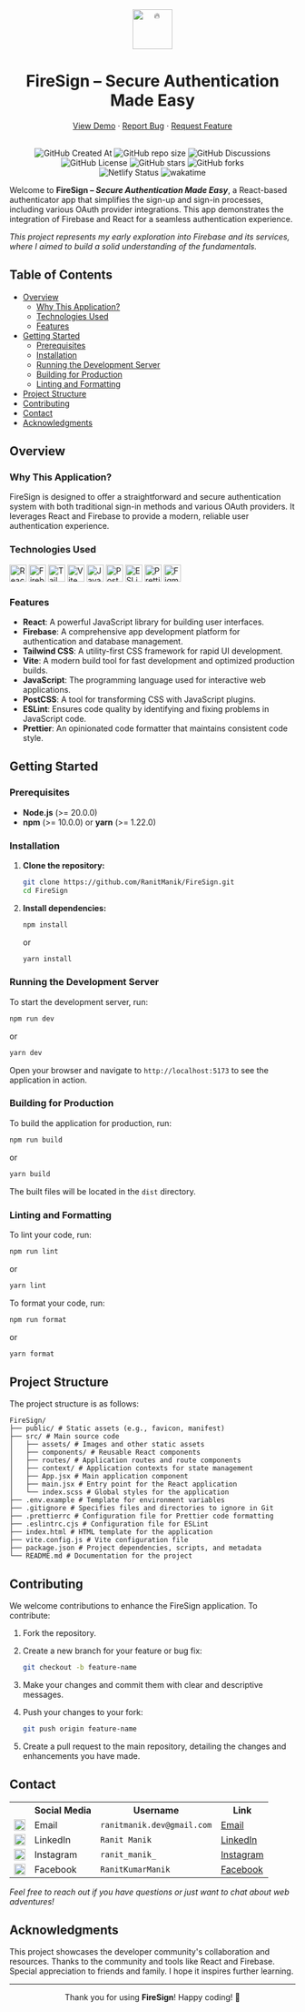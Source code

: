 <div align="center">
  <img height="70px" src="https://github.com/user-attachments/assets/6d460dda-4c32-4c81-9c58-c868840d901c" alt="🔥">
  <h1>FireSign – Secure Authentication Made Easy</h1>
  <a href="https://firesign.ranitmanik.live">View Demo</a>
  ·
  <a href=".github/ISSUE_TEMPLATE/bug_report.md">Report Bug</a>
  ·
  <a href=".github/ISSUE_TEMPLATE/feature_request.md">Request Feature</a>
  <br/>
  <br/>
  
  ![GitHub Created At](https://img.shields.io/github/created-at/RanitManik/FireSign)
  ![GitHub repo size](https://img.shields.io/github/repo-size/RanitManik/FireSign)
  ![GitHub Discussions](https://img.shields.io/github/discussions/RanitManik/FireSign)
  ![GitHub License](https://img.shields.io/github/license/RanitManik/FireSign)
  ![GitHub stars](https://img.shields.io/github/stars/RanitManik/FireSign?style=default)
  ![GitHub forks](https://img.shields.io/github/forks/RanitManik/FireSign?style=default)
  <br/>
  ![Netlify Status](https://api.netlify.com/api/v1/badges/d0ce3dc4-4e21-43c4-9054-b4ec5b705890/deploy-status)
  ![wakatime](https://wakatime.com/badge/github/RanitManik/FireSign.svg)
  
</div>  

Welcome to **FireSign – *Secure Authentication Made Easy***, a React-based authenticator app that simplifies the sign-up and sign-in processes, including various OAuth provider integrations. This app demonstrates the integration of Firebase and React for a seamless authentication experience. 

_This project represents my early exploration into Firebase and its services, where I aimed to build a solid understanding of the fundamentals._

## Table of Contents


- [Overview](#overview)
    - [Why This Application?](#why-this-application)
    - [Technologies Used](#technologies-used)
    - [Features](#features)
- [Getting Started](#getting-started)
    - [Prerequisites](#prerequisites)
    - [Installation](#installation)
    - [Running the Development Server](#running-the-development-server)
    - [Building for Production](#building-for-production)
    - [Linting and Formatting](#linting-and-formatting)
- [Project Structure](#project-structure)
- [Contributing](#contributing)
- [Contact](#contact)
- [Acknowledgments](#acknowledgments)

## Overview

### Why This Application?

FireSign is designed to offer a straightforward and secure authentication system with both traditional sign-in methods and various OAuth providers. It leverages React and Firebase to provide a modern, reliable user authentication experience.

### Technologies Used

<p>
   <img src="https://img.shields.io/badge/react-%2320232a.svg?style=for-the-badge&logo=react&logoColor=%2361DAFB" alt="React" height="30px" />
   <img src="https://img.shields.io/badge/firebase-a08021?style=for-the-badge&logo=firebase&logoColor=ffcd34" alt="Firebase" height="30px" />
   <img src="https://img.shields.io/badge/tailwindcss-%2338B2AC.svg?style=for-the-badge&logo=tailwind-css&logoColor=white" alt="Tailwind CSS" height="30px" />
   <img src="https://img.shields.io/badge/vite-%23646CFF.svg?style=for-the-badge&logo=vite&logoColor=white" alt="Vite" height="30px" />
   <img src="https://img.shields.io/badge/javascript-%23323330.svg?style=for-the-badge&logo=javascript&logoColor=%23F7DF1E" alt="JavaScript" height="30px" />
   <img src="https://img.shields.io/badge/PostCSS-%23DD3A0A.svg?style=for-the-badge&logo=postcss&logoColor=white" alt="PostCSS" height="30px" />
   <img src="https://img.shields.io/badge/ESLint-4B3263?style=for-the-badge&logo=eslint&logoColor=white" alt="ESLint" height="30px" />
   <img src="https://img.shields.io/badge/Prettier-F7B93E.svg?style=for-the-badge&logo=Prettier&logoColor=black" alt="Prettier" height="30px" />
   <img src="https://img.shields.io/badge/figma-%23F24E1E.svg?style=for-the-badge&logo=figma&logoColor=white" alt="Figma" height="30px" />
</p>

### Features

- **React**: A powerful JavaScript library for building user interfaces.
- **Firebase**: A comprehensive app development platform for authentication and database management.
- **Tailwind CSS**: A utility-first CSS framework for rapid UI development.
- **Vite**: A modern build tool for fast development and optimized production builds.
- **JavaScript**: The programming language used for interactive web applications.
- **PostCSS**: A tool for transforming CSS with JavaScript plugins.
- **ESLint**: Ensures code quality by identifying and fixing problems in JavaScript code.
- **Prettier**: An opinionated code formatter that maintains consistent code style.

## Getting Started

### Prerequisites

- **Node.js** (>= 20.0.0)
- **npm** (>= 10.0.0) or **yarn** (>= 1.22.0)

### Installation

1. **Clone the repository:**

   ```bash
   git clone https://github.com/RanitManik/FireSign.git
   cd FireSign
   ```

2. **Install dependencies:**

   ```bash
   npm install
   ```

   or

   ```bash
   yarn install
   ```

### Running the Development Server

To start the development server, run:

```bash
npm run dev
```

or

```bash
yarn dev
```

Open your browser and navigate to `http://localhost:5173` to see the application in action.

### Building for Production

To build the application for production, run:

```bash
npm run build
```

or

```bash
yarn build
```

The built files will be located in the `dist` directory.

### Linting and Formatting

To lint your code, run:

```bash
npm run lint
```

or

```bash
yarn lint
```

To format your code, run:

```bash
npm run format
```

or

```bash
yarn format
```

## Project Structure

The project structure is as follows:

```
FireSign/
├── public/ # Static assets (e.g., favicon, manifest)
├── src/ # Main source code
│   ├── assets/ # Images and other static assets
│   ├── components/ # Reusable React components
│   ├── routes/ # Application routes and route components
│   ├── context/ # Application contexts for state management
│   ├── App.jsx # Main application component
│   ├── main.jsx # Entry point for the React application
│   └── index.scss # Global styles for the application
├── .env.example # Template for environment variables
├── .gitignore # Specifies files and directories to ignore in Git
├── .prettierrc # Configuration file for Prettier code formatting
├── .eslintrc.cjs # Configuration file for ESLint
├── index.html # HTML template for the application
├── vite.config.js # Vite configuration file
├── package.json # Project dependencies, scripts, and metadata
└── README.md # Documentation for the project
```

## Contributing

We welcome contributions to enhance the FireSign application. To contribute:

1. Fork the repository.
2. Create a new branch for your feature or bug fix:

   ```bash
   git checkout -b feature-name
   ```

3. Make your changes and commit them with clear and descriptive messages.
4. Push your changes to your fork:

   ```bash
   git push origin feature-name
   ```

5. Create a pull request to the main repository, detailing the changes and enhancements you have made.

## Contact

<table>
  <tr>
    <th></th>
    <th>Social Media</th>
    <th>Username</th>
    <th>Link</th>
  </tr>
  <tr>
    <td><img src="https://cdn4.iconfinder.com/data/icons/social-media-logos-6/512/112-gmail_email_mail-512.png" width="20" /></td>
    <td>Email</td>
    <td><code>ranitmanik.dev@gmail.com</code></td>
    <td><a href="mailto:ranitmanik.dev@gmail.com" target="_blank">Email</a></td>
  </tr>
  <tr>
    <td><img src="https://upload.wikimedia.org/wikipedia/commons/thumb/c/ca/LinkedIn_logo_initials.png/480px-LinkedIn_logo_initials.png" width="20" /></td>
    <td>LinkedIn</td>
    <td><code>Ranit Manik</code></td>
    <td><a href="https://www.linkedin.com/in/ranit-manik/" target="_blank">LinkedIn</a></td>
  </tr>
  <tr>
    <td><img src="https://upload.wikimedia.org/wikipedia/commons/thumb/a/a5/Instagram_icon.png/600px-Instagram_icon.png" width="20" /></td>
    <td>Instagram</td>
    <td><code>ranit_manik_</code></td>
    <td><a href="https://www.instagram.com/ranit_manik_/" target="_blank">Instagram</a></td>
  </tr>
  <tr>
    <td><img src="https://upload.wikimedia.org/wikipedia/commons/6/6c/Facebook_Logo_2023.png" width="20" /></td>
    <td>Facebook</td>
    <td><code>RanitKumarManik</code></td>
    <td><a href="https://www.facebook.com/RanitKumarManik/" target="_blank">Facebook</a></td>
</tr>
</table>

_Feel free to reach out if you have questions or just want to chat about web adventures!_

## Acknowledgments

This project showcases the developer community's collaboration and resources. Thanks to the community and tools like React and Firebase. Special appreciation to friends and family. I hope it inspires further learning.

---

<p align="center">
   Thank you for using <strong>FireSign</strong>! Happy coding! 🚀
</p>
